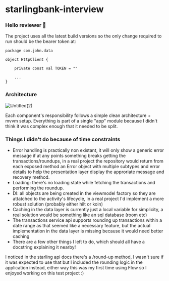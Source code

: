 # starlingbank-interview

### Hello reviewer 👋

The project uses all the latest build versions so the only change required to run should be the bearer token at:

```
package com.john.data

object HttpClient {

    private const val TOKEN = ""

    ...
}
```

### Architecture

![Untitled(2)](https://user-images.githubusercontent.com/15181917/201811760-7dccd39d-a9f5-4590-b020-75807e8cc103.png)

Each component's responsibility follows a simple clean architecture + mvvm setup. Everything is part of a single "app" module because I didn't think it was complex enough that it needed to be split.

### Things I didn't do because of time constraints

- Error handling is practically non existant, it will only show a generic error message if at any points something breaks getting the transactions/roundups, in a real project the repository would return from each exposed method an Error object with multiple subtypes and error details to help the presentation layer display the approriate message and recovery method.
- Loading: there's no loading state while fetching the transactions and performing the roundup.
- DI: all objects are being created in the viewmodel factory so they are attatched to the activity's lifecycle, in a real project I'd implement a more robust solution (probably either hilt or koin)
- Caching in the data layer is currently just a local variable for simplicity, a real solution would be something like an sql database (room etc)
- The transactions service api supports rounding up transactions within a date range as that seemed like a necessary feature, but the actual implementation in the data layer is missing because it would need better caching
- There are a few other things I left to do, which should all have a docstring explaining it nearby!

I noticed in the starling api docs there's a /round-up method, I wasn't sure if it was expected to use that but I included the rounding logic in the application instead, either way this was my first time using Flow so I enjoyed working on this test project :) 
